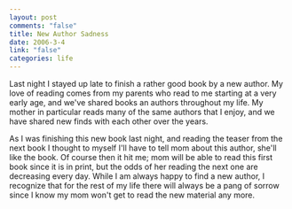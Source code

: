 ```yaml
--- 
layout: post
comments: "false"
title: New Author Sadness
date: 2006-3-4
link: "false"
categories: life
---
```

Last night I stayed up late to finish a rather good book by a new author. My love of reading comes from my parents who read to me starting at a very early age, and we've shared books an authors throughout my life. My mother in particular reads many of the same authors that I enjoy, and we have shared new finds with each other over the years.

As I was finishing this new book last night, and reading the teaser from the next book I thought to myself I'll have to tell mom about this author, she'll like the book. Of course then it hit me; mom will be able to read this first book since it is in print, but the odds of her reading the next one are decreasing every day. While I am always happy to find a new author, I recognize that for the rest of my life there will always be a pang of sorrow since I know my mom won't get to read the new material any more.
